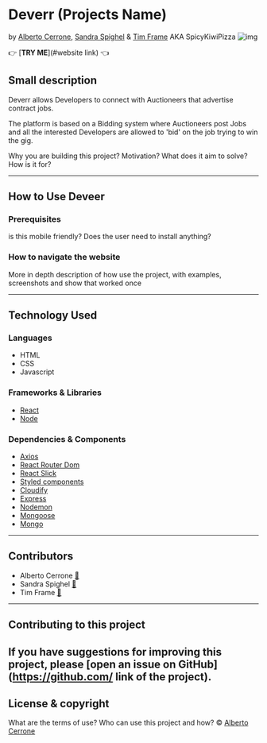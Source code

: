 # Deverr (Projects Name)
by [Alberto Cerrone](www.linkedin.com/in/alberto-cerrone), [Sandra Spighel](www.linkedin.com/in/) & [Tim Frame](www.linkedin.com/in/) AKA SpicyKiwiPizza
![img](https://img.shields.io/badge/version-v%201.0.0-blue)


👉 [<b>TRY ME</b>](#website link) 👈

## Small description
Deverr allows Developers to connect with Auctioneers that advertise contract jobs.

The platform is based on a Bidding system where Auctioneers post Jobs and all the interested Developers are allowed to 'bid' on the job trying to win the gig.

Why you are building this project? Motivation? What does it aim to solve? How is it for?

---
## How to Use Deveer
### Prerequisites
is this mobile friendly? Does the user need to install anything?
### How to navigate the website
More in depth description of how use the project, with examples, screenshots and show that worked once

---
## Technology Used

### Languages 
* HTML
* CSS
* Javascript
### Frameworks & Libraries
* [React](https://reactjs.org/)
* [Node](https://nodejs.org/en/)

### Dependencies & Components 
* [Axios](https://github.com/axios/axios)
* [React Router Dom](https://reactrouter.com/)
* [React Slick ](http://kenwheeler.github.io/slick/ )
* [Styled components ](https://styled-components.com) 
* [Cloudify ](https://cloudify.co/ )
* [Express ](https://www.react.express/ )
* [Nodemon ](https://nodemon.io/ )
* [Mongoose ](https://mongoosejs.com/) 
* [Mongo ](https://www.mongodb.com/)
---
## Contributors
* Alberto Cerrone [📧](mailto:cerrone.alberto93@gmail.com)
* Sandra Spighel [📧](mailto:s.spighel@gmail.com)
* Tim Frame [📧](mailto:t.f.retouching@gmail.com)
---
## Contributing to this project
If you have suggestions for improving this project, please [open an issue on GitHub](https://github.com/ link of the project).
---
## License & copyright
What are the terms of use? Who can use this project and how?
©️ [Alberto Cerrone](www.linkedin.com/in/alberto-cerrone)

